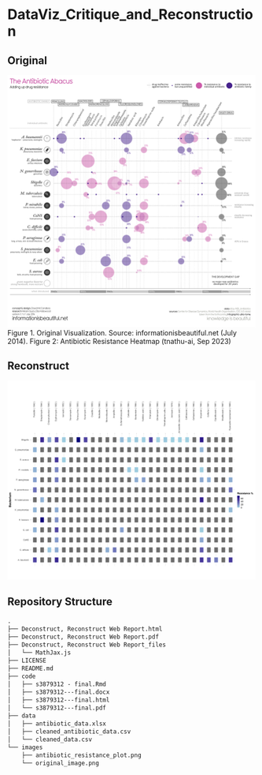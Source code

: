 # DataViz_Critique_and_Reconstruction

## Original
![original](images/original_image.png)
Figure 1. Original Visualization. Source: informationisbeautiful.net (July 2014).
Figure 2: Antibiotic Resistance Heatmap (tnathu-ai, Sep 2023)

## Reconstruct
![](images/antibiotic_resistance_plot.png)

## Repository Structure

```
.
├── Deconstruct, Reconstruct Web Report.html
├── Deconstruct, Reconstruct Web Report.pdf
├── Deconstruct, Reconstruct Web Report_files
│   └── MathJax.js
├── LICENSE
├── README.md
├── code
│   ├── s3879312 - final.Rmd
│   ├── s3879312---final.docx
│   ├── s3879312---final.html
│   └── s3879312---final.pdf
├── data
│   ├── antibiotic_data.xlsx
│   ├── cleaned_antibiotic_data.csv
│   └── cleaned_data.csv
└── images
    ├── antibiotic_resistance_plot.png
    └── original_image.png
```
